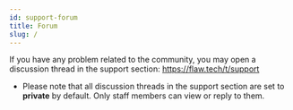 ```yaml
---
id: support-forum
title: Forum
slug: /
---
```


If you have any problem related to the community, you may open a discussion thread in the support section: https://flaw.tech/t/support

- Please note that all discussion threads in the support section are set to **private** by default. Only staff members can view or reply to them.